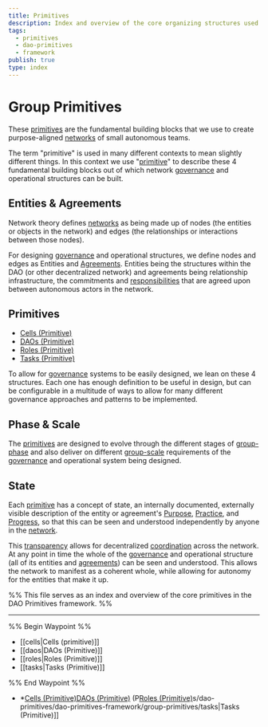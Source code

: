 ```yaml
---
title: Primitives
description: Index and overview of the core organizing structures used in the DAO Primitives framework
tags:
  - primitives
  - dao-primitives
  - framework
publish: true
type: index
---
```


# Group Primitives 

These [primitives](/tags/primitives.md) are the fundamental building blocks that we use to create purpose-aligned [networks](/tags/networks.md) of small autonomous teams.

The term "primitive" is used in many different contexts to mean slightly different things. In this context we use "[primitive](/tags/primitives.md)" to describe these 4 fundamental building blocks out of which network [governance](/tags/governance.md) and operational structures can be built.

## Entities & Agreements

Network theory defines [networks](/tags/networks.md) as being made up of nodes (the entities or objects in the network) and edges (the relationships or interactions between those nodes).

For designing [governance](/tags/governance.md) and operational structures, we define nodes and edges as Entities and [Agreements](/tags/agreements.md). Entities being the structures within the DAO (or other decentralized network) and agreements being relationship infrastructure, the commitments and [responsibilities](/tags/responsibilities.md) that are agreed upon between autonomous actors in the network.

## Primitives

- [Cells (Primitive)](/artifacts/guides/dao-primitives-framework/group-primitives/cells.md)
- [DAOs (Primitive)](/artifacts/guides/dao-primitives-framework/group-primitives/daos.md)
- [Roles (Primitive)](/artifacts/guides/dao-primitives-framework/group-primitives/roles.md)
- [Tasks (Primitive)](/artifacts/guides/dao-primitives-framework/group-primitives/tasks.md)

To allow for [governance](/tags/governance.md) systems to be easily designed, we lean on these 4 structures. Each one has enough definition to be useful in design, but can be configurable in a multitude of ways to allow for many different governance approaches and patterns to be implemented.

## Phase & Scale

The [primitives](/tags/primitives.md) are designed to evolve through the different stages of [group-phase](/artifacts/guides/dao-primitives-framework/group-phase/group-phase.md) and also deliver on different [group-scale](/artifacts/guides/dao-primitives-framework/group-scale/group-scale.md) requirements of the [governance](/tags/governance.md) and operational system being designed.

## State

Each [primitive](/tags/primitives.md) has a concept of state, an internally documented, externally visible description of the entity or agreement's [Purpose](/tags/purpose.md), [Practice](/tags/practices.md), and [Progress](/tags/progress.md), so that this can be seen and understood independently by anyone in the [network](/tags/networks.md).

This [transparency](/tags/transparency.md) allows for decentralized [coordination](/tags/coordination.md) across the network. At any point in time the whole of the [governance](/tags/governance.md) and operational structure (all of its entities and [agreements](/tags/agreements.md)) can be seen and understood. This allows the network to manifest as a coherent whole, while allowing for autonomy for the entities that make it up.

%% This file serves as an index and overview of the core primitives in the DAO Primitives framework. %%

---

%% Begin Waypoint %%
- [[cells|Cells (primitive)]]
- [[daos|DAOs (Primitive)]]
- [[roles|Roles (Primitive)]]
- [[tasks|Tasks (Primitive)]]

%% End Waypoint %%
- *[Cells (Primitive)](/artifacts/guides/dao-primitives-framework/group-primitives/cells.md)[DAOs (Primitive)](r[DAOs%20(Primitive)) (P[Roles (Primitive)](/notes/dao-primitives/dao-primitives-framework/group-primitives/roles.md)s/dao-primitives/dao-primitives-framework/group-primitives/tasks|Tasks (Primitive)]]
